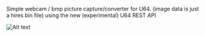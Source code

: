 Simple webcam / bmp picture capture/converter for U64.  (image data is just a hires bin file) using the new (experimental) U64 REST API

![Alt text](https://imgur.com/OJq1Fwm.png "Screenshot")
